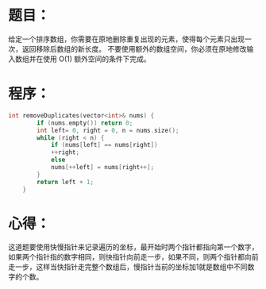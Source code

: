 # 题目：
给定一个排序数组，你需要在原地删除重复出现的元素，使得每个元素只出现一次，返回移除后数组的新长度。
不要使用额外的数组空间，你必须在原地修改输入数组并在使用 O(1) 额外空间的条件下完成。
# 程序：
~~~c
int removeDuplicates(vector<int>& nums) {
        if (nums.empty()) return 0;
        int left= 0, right = 0, n = nums.size();
        while (right < n) {
            if (nums[left] == nums[right]) 
            ++right;
            else 
            nums[++left] = nums[right++];
        }
        return left + 1;
    }
~~~
# 心得：
这道题要使用快慢指针来记录遍历的坐标，最开始时两个指针都指向第一个数字，如果两个指针指的数字相同，则快指针向前走一步，如果不同，则两个指针都向前走一步，这样当快指针走完整个数组后，慢指针当前的坐标加1就是数组中不同数字的个数。